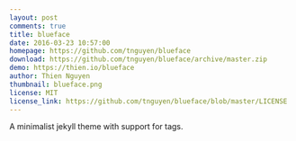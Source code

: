 ```yaml
---
layout: post
comments: true
title: blueface
date: 2016-03-23 10:57:00
homepage: https://github.com/tnguyen/blueface
download: https://github.com/tnguyen/blueface/archive/master.zip
demo: https://thien.io/blueface
author: Thien Nguyen
thumbnail: blueface.png
license: MIT
license_link: https://github.com/tnguyen/blueface/blob/master/LICENSE
---
```


A minimalist jekyll theme with support for tags.
